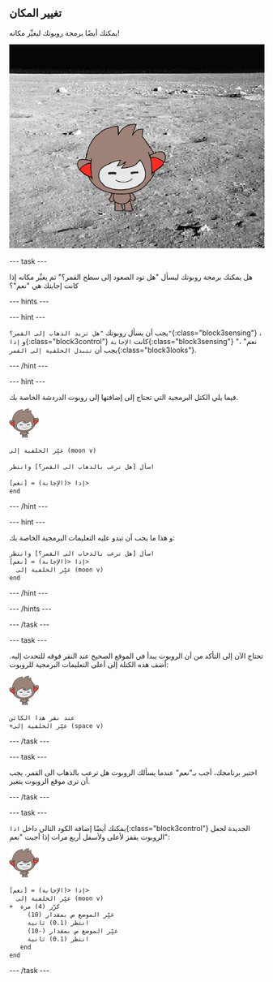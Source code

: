 ## تغيير المكان

يمكنك أيضًا برمجة روبوتك ليغيِّر مكانه!

![اختبار تغيير الخلفية](images/chatbot-backdrop-moon.png)

--- task ---

هل يمكنك برمجة روبوتك ليسأل "هل تود الصعود إلى سطح القمر؟" ثم يغيِّر مكانه إذا كانت إجابتك هي "نعم"؟

--- hints ---


--- hint ---

يجب أن يسأل روبوتك `"هل تريد الذهاب إلى القمر؟"`{:class="block3sensing"} ، و `إذا`{:class="block3control"} كانت `الإجابة`{:class="block3sensing"} "نعم" ، يجب أن `تتبدل الخلفية إلى القمر`{:class="block3looks"}.

--- /hint ---

--- hint ---

فيما يلي الكتل البرمجية التي تحتاج إلى إضافتها إلى روبوت الدردشة الخاصة بك.

![كائن نانو](images/nano-sprite.png)

```blocks3
غيِّر الخلفية إلى (moon v)

اسأل [هل ترغب بالذهاب الى القمر؟] وانتظر

إذا <(الإجابة) = [نعم]>
end
```

--- /hint ---

--- hint ---

و هذا ما يجب أن تبدو عليه التعليمات البرمجية الخاصة بك:

```blocks3
اسأل [هل ترغب بالذخاب الى القمر؟] وانتظر
إذا <(الإجابة) = [نعم]> 
  غيِّر الخلفية إلى (moon v)
end
```

--- /hint ---

--- /hints ---

--- /task ---

--- task ---

تحتاج الآن إلى التأكد من أن الروبوت يبدأ في الموقع الصحيح عند النقر فوقه للتحدث إليه. أضف هذه الكتلة إلى أعلى التعليمات البرمجية للروبوت:

![كائن نانو](images/nano-sprite.png)

```blocks3
عند نقر هذا الكائن
+غيِّر الخلفية إلى (space v)
```

--- /task ---

--- task ---

اختبر برنامجك، أجب بـ"نعم" عندما يسألك الروبوت هل ترعب بالذهاب الى القمر. يجب أن ترى موقع الروبوت يتغير.

--- /task ---

--- task ---

يمكنك أيضًا إضافة الكود التالي داخل `اذا`{:class="block3control"} الجديدة لجعل الروبوت يقفز لأعلى ولأسفل أربع مرات إذا أجبت "نعم":

![كائن نانو](images/nano-sprite.png)

```blocks3
إذا <(الإجابة) = [نعم]> 
  غيِّر الخلفية إلى (moon v)
+  كرِّر (4) مرة 
     غيِّر الموضع ص بمقدار (10)
     انتظر (0.1) ثانية
     غيِّر الموضع ص بمقدار (-10)
     انتظر (0.1) ثانية
   end
end
```

--- /task ---